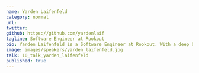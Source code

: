 ```yaml
---
name: Yarden Laifenfeld
category: normal
url:
twitter:
github: https://github.com/yardenlaif
tagline: Software Engineer at Rookout
bio: Yarden Laifenfeld is a Software Engineer at Rookout. With a deep background in C and embedded Linux environments, you can find her in the office jumping between 6 different programming languages a day. When she’s not busy developing new features and helping out clients, she loves learning about new technology, creating iOS apps and making everything she can automated.
image: images/speakers/yarden_laifenfeld.jpg
talk: 10_talk_yarden_laifenfeld
published: true
---
```

